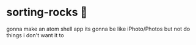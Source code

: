# sorting-rocks :rocket:
gonna make an atom shell app its gonna be like iPhoto/Photos but not do things i don't want it to
